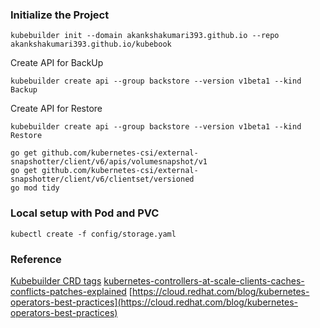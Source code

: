 ### Initialize the Project

```
kubebuilder init --domain akankshakumari393.github.io --repo akankshakumari393.github.io/kubebook
```

Create API for BackUp
```
kubebuilder create api --group backstore --version v1beta1 --kind Backup
```

Create API for Restore
```
kubebuilder create api --group backstore --version v1beta1 --kind Restore
```


```
go get github.com/kubernetes-csi/external-snapshotter/client/v6/apis/volumesnapshot/v1
go get github.com/kubernetes-csi/external-snapshotter/client/v6/clientset/versioned
go mod tidy
```


### Local setup with Pod and PVC
```
kubectl create -f config/storage.yaml
```











### Reference
[Kubebuilder CRD tags](https://book.kubebuilder.io/reference/markers/crd.html)
[kubernetes-controllers-at-scale-clients-caches-conflicts-patches-explained](https://medium.com/@timebertt/kubernetes-controllers-at-scale-clients-caches-conflicts-patches-explained-aa0f7a8b4332)
[https://cloud.redhat.com/blog/kubernetes-operators-best-practices](https://cloud.redhat.com/blog/kubernetes-operators-best-practices)